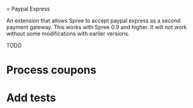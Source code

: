 = Paypal Express

An extension that allows Spree to accept paypal express as a second payment gateway.
This works with Spree 0.9 and higher. It will not work without some modifications with earlier versions.

TODO
# Process coupons
# Add tests